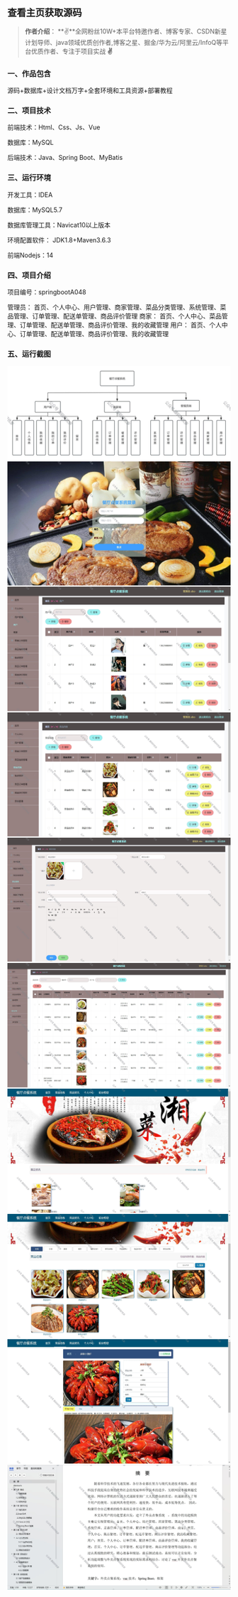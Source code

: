  
## 查看主页获取源码

> **作者介绍**： **✌**全网粉丝10W+本平台特邀作者、博客专家、CSDN新星计划导师、java领域优质创作者,博客之星、掘金/华为云/阿里云/InfoQ等平台优质作者、专注于项目实战 **✌**

  

### 一、作品包含

源码+数据库+设计文档万字+全套环境和工具资源+部署教程

### 二、项目技术

前端技术：Html、Css、Js、Vue

数据库：MySQL

后端技术：Java、Spring Boot、MyBatis

### 三、运行环境

开发工具：IDEA

数据库：MySQL5.7

数据库管理工具：Navicat10以上版本

环境配置软件： JDK1.8+Maven3.6.3

前端Nodejs：14

### 四、项目介绍
项目编号：springbootA048

管理员：
首页、个人中心、用户管理、商家管理、菜品分类管理、系统管理、菜品管理、订单管理、配送单管理、商品评价管理
商家：
首页、个人中心、菜品管理、订单管理、配送单管理、商品评价管理、我的收藏管理
用户：
首页、个人中心、订单管理、配送单管理、商品评价管理、我的收藏管理

### 五、运行截图

![1.png](./1.png)
![2.png](./2.png)
![3.png](./3.png)
![4.png](./4.png)
![5.png](./5.png)
![6.png](./6.png)
![7.png](./7.png)
![8.png](./8.png)
![9.png](./9.png)
![10.png](./10.png)
